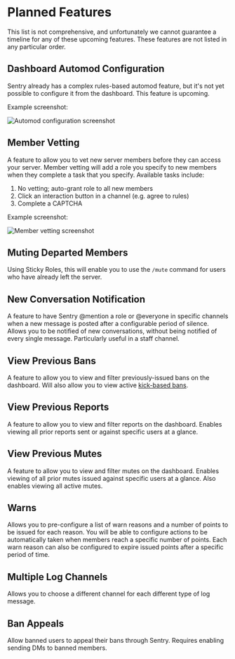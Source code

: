 # Planned Features

This list is not comprehensive, and unfortunately we cannot guarantee a timeline for any of these upcoming features.
These features are not listed in any particular order.

## Dashboard Automod Configuration

Sentry already has a complex rules-based automod feature, but it's not yet possible to configure it from the dashboard.
This feature is upcoming.

Example screenshot:

![Automod configuration screenshot](https://cdn.discordapp.com/attachments/734910740468858881/884704849286017084/unknown.png)

## Member Vetting

A feature to allow you to vet new server members before they can access your server. Member vetting will add a role you
specify to new members when they complete a task that you specify. Available tasks include:

1. No vetting; auto-grant role to all new members
2. Click an interaction button in a channel (e.g. agree to rules)
3. Complete a CAPTCHA

Example screenshot:

![Member vetting screenshot](https://mckay.media/epImK)

## Muting Departed Members

Using Sticky Roles, this will enable you to use the `/mute` command for users who have already left the server.

## New Conversation Notification

A feature to have Sentry @mention a role or @everyone in specific channels when a new message is posted after a
configurable period of silence. Allows you to be notified of new conversations, without being notified of every single
message. Particularly useful in a staff channel.

## View Previous Bans

A feature to allow you to view and filter previously-issued bans on the dashboard. Will also allow you to view active
[kick-based bans](./commands.md#bot-kick-based-bans).

## View Previous Reports

A feature to allow you to view and filter reports on the dashboard. Enables viewing all prior reports sent or against
specific users at a glance.

## View Previous Mutes

A feature to allow you to view and filter mutes on the dashboard. Enables viewing of all prior mutes issued against
specific users at a glance. Also enables viewing all active mutes.

## Warns

Allows you to pre-configure a list of warn reasons and a number of points to be issued for each reason. You will be
able to configure actions to be automatically taken when members reach a specific number of points. Each warn reason can
also be configured to expire issued points after a specific period of time.

## Multiple Log Channels

Allows you to choose a different channel for each different type of log message.

## Ban Appeals

Allow banned users to appeal their bans through Sentry. Requires enabling sending DMs to banned members.
